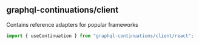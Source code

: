 ## graphql-continuations/client

Contains reference adapters for popular frameworks

```ts
import { useContinuation } from "graphql-continuations/client/react";
```
